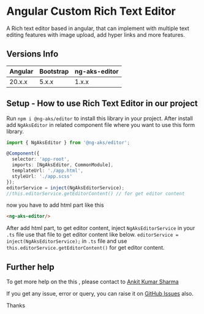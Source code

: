 # Angular Custom Rich Text Editor

A Rich text editor based in angular, that can implement with multiple text editing features with image upload, add hyper links and more features.

## Versions Info

| Angular  | Bootstrap  | ng-aks-editor |
| :------------ |:------------|:------------|
| 20.x.x    | 5.x.x | 1.x.x |

## Setup - How to use Rich Text Editor in our project

Run `npm i @ng-aks/editor` to install this library in your project. After install add `NgAksEditor` in related component file where you want to use this form library.

```ts
import { NgAksEditor } from '@ng-aks/editor';

@Component({
  selector: 'app-root',
  imports: [NgAksEditor, CommonModule],
  templateUrl: './app.html',
  styleUrl: './app.scss'
});
editorService = inject(NgAksEditorService);
//this.editorService.getEditorContent() // for get editor content
```

now you have to add html part like this

```html
<ng-aks-editor/>
```
After add html part, to get editor content, inject `NgAksEditorService` in your `.ts` file use that file to get editor content like below.
`editorService = inject(NgAksEditorService);` in `.ts` file and use `this.editorService.getEditorContent()` for get editor content.

## Further help

To get more help on the this , please contact to [Ankit Kumar Sharma](https://www.ankitkumarsharma.com/)

If you get any issue, error or query, you can raise it on [GitHub Issues](https://github.com/ng-aks/angular-reusable-components/issues) also.

Thanks
